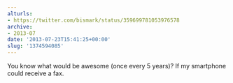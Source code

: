 ```yaml
---
alturls:
- https://twitter.com/bismark/status/359699781053976578
archive:
- 2013-07
date: '2013-07-23T15:41:25+00:00'
slug: '1374594085'
---
```


You know what would be awesome (once every 5 years)? If my smartphone could receive a fax.

